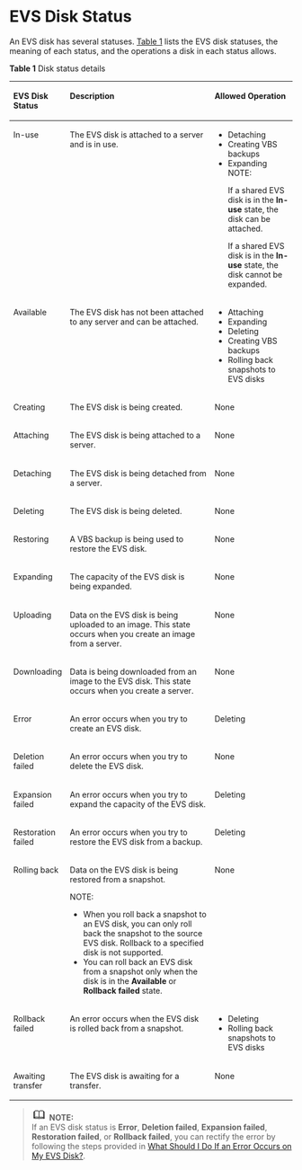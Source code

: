 # EVS Disk Status<a name="evs_01_0040"></a>

An EVS disk has several statuses.  [Table 1](#evs_faq_0013_table64552624191747)  lists the EVS disk statuses, the meaning of each status, and the operations a disk in each status allows.

**Table  1**  Disk status details

<a name="evs_faq_0013_table64552624191747"></a>
<table><thead align="left"><tr id="evs_faq_0013_row53790844191747"><th class="cellrowborder" valign="top" width="18.67%" id="mcps1.2.4.1.1"><p id="evs_faq_0013_p4696184819180"><a name="evs_faq_0013_p4696184819180"></a><a name="evs_faq_0013_p4696184819180"></a>EVS Disk Status</p>
</th>
<th class="cellrowborder" valign="top" width="52.129999999999995%" id="mcps1.2.4.1.2"><p id="evs_faq_0013_p16533784191747"><a name="evs_faq_0013_p16533784191747"></a><a name="evs_faq_0013_p16533784191747"></a>Description</p>
</th>
<th class="cellrowborder" valign="top" width="29.2%" id="mcps1.2.4.1.3"><p id="evs_faq_0013_p44528397191747"><a name="evs_faq_0013_p44528397191747"></a><a name="evs_faq_0013_p44528397191747"></a>Allowed Operation</p>
</th>
</tr>
</thead>
<tbody><tr id="evs_faq_0013_row35291149191747"><td class="cellrowborder" valign="top" width="18.67%" headers="mcps1.2.4.1.1 "><p id="evs_faq_0013_p52928025191747"><a name="evs_faq_0013_p52928025191747"></a><a name="evs_faq_0013_p52928025191747"></a>In-use</p>
</td>
<td class="cellrowborder" valign="top" width="52.129999999999995%" headers="mcps1.2.4.1.2 "><p id="evs_faq_0013_p8182837191747"><a name="evs_faq_0013_p8182837191747"></a><a name="evs_faq_0013_p8182837191747"></a>The EVS disk is attached to <span id="evs_faq_0013_text996094623144624"><a name="evs_faq_0013_text996094623144624"></a><a name="evs_faq_0013_text996094623144624"></a>a server</span> and is in use.</p>
</td>
<td class="cellrowborder" valign="top" width="29.2%" headers="mcps1.2.4.1.3 "><a name="evs_faq_0013_ul6530119818278"></a><a name="evs_faq_0013_ul6530119818278"></a><ul id="evs_faq_0013_ul6530119818278"><li>Detaching</li><li>Creating VBS backups</li><li>Expanding<div class="note" id="evs_faq_0013_note22611728203940"><a name="evs_faq_0013_note22611728203940"></a><a name="evs_faq_0013_note22611728203940"></a><span class="notetitle"> NOTE: </span><div class="notebody"><p id="evs_faq_0013_p2178963203940"><a name="evs_faq_0013_p2178963203940"></a><a name="evs_faq_0013_p2178963203940"></a>If a shared EVS disk is in the <span class="parmname" id="evs_faq_0013_parmname16804863221452"><a name="evs_faq_0013_parmname16804863221452"></a><a name="evs_faq_0013_parmname16804863221452"></a><b>In-use</b></span> state, the disk can be attached.</p>
<p id="evs_faq_0013_p4050480162040"><a name="evs_faq_0013_p4050480162040"></a><a name="evs_faq_0013_p4050480162040"></a>If a shared EVS disk is in the <span class="parmname" id="evs_faq_0013_parmname16804863221452_1"><a name="evs_faq_0013_parmname16804863221452_1"></a><a name="evs_faq_0013_parmname16804863221452_1"></a><b>In-use</b></span> state, the disk cannot be expanded.</p>
</div></div>
</li></ul>
</td>
</tr>
<tr id="evs_faq_0013_row12893053191747"><td class="cellrowborder" valign="top" width="18.67%" headers="mcps1.2.4.1.1 "><p id="evs_faq_0013_p2259935191846"><a name="evs_faq_0013_p2259935191846"></a><a name="evs_faq_0013_p2259935191846"></a>Available</p>
</td>
<td class="cellrowborder" valign="top" width="52.129999999999995%" headers="mcps1.2.4.1.2 "><p id="evs_faq_0013_p16383851191846"><a name="evs_faq_0013_p16383851191846"></a><a name="evs_faq_0013_p16383851191846"></a>The EVS disk has not been attached to any <span id="evs_faq_0013_text1896822207144644"><a name="evs_faq_0013_text1896822207144644"></a><a name="evs_faq_0013_text1896822207144644"></a>server</span> and can be attached.</p>
</td>
<td class="cellrowborder" valign="top" width="29.2%" headers="mcps1.2.4.1.3 "><a name="evs_faq_0013_ul62104117182653"></a><a name="evs_faq_0013_ul62104117182653"></a><ul id="evs_faq_0013_ul62104117182653"><li>Attaching</li><li>Expanding</li><li>Deleting</li><li>Creating VBS backups</li><li>Rolling back snapshots to EVS disks</li></ul>
</td>
</tr>
<tr id="evs_faq_0013_row3465059312446"><td class="cellrowborder" valign="top" width="18.67%" headers="mcps1.2.4.1.1 "><p id="evs_faq_0013_p2028928412455"><a name="evs_faq_0013_p2028928412455"></a><a name="evs_faq_0013_p2028928412455"></a>Creating</p>
</td>
<td class="cellrowborder" valign="top" width="52.129999999999995%" headers="mcps1.2.4.1.2 "><p id="evs_faq_0013_p5713908012455"><a name="evs_faq_0013_p5713908012455"></a><a name="evs_faq_0013_p5713908012455"></a>The EVS disk is being created.</p>
</td>
<td class="cellrowborder" valign="top" width="29.2%" headers="mcps1.2.4.1.3 "><p id="evs_faq_0013_p4503759612455"><a name="evs_faq_0013_p4503759612455"></a><a name="evs_faq_0013_p4503759612455"></a>None</p>
</td>
</tr>
<tr id="evs_faq_0013_row618886912446"><td class="cellrowborder" valign="top" width="18.67%" headers="mcps1.2.4.1.1 "><p id="evs_faq_0013_p1654812012455"><a name="evs_faq_0013_p1654812012455"></a><a name="evs_faq_0013_p1654812012455"></a>Attaching</p>
</td>
<td class="cellrowborder" valign="top" width="52.129999999999995%" headers="mcps1.2.4.1.2 "><p id="evs_faq_0013_p5184251612455"><a name="evs_faq_0013_p5184251612455"></a><a name="evs_faq_0013_p5184251612455"></a>The EVS disk is being attached to <span id="evs_faq_0013_text1268840253185355"><a name="evs_faq_0013_text1268840253185355"></a><a name="evs_faq_0013_text1268840253185355"></a>a server</span>.</p>
</td>
<td class="cellrowborder" valign="top" width="29.2%" headers="mcps1.2.4.1.3 "><p id="evs_faq_0013_p5079721612455"><a name="evs_faq_0013_p5079721612455"></a><a name="evs_faq_0013_p5079721612455"></a>None</p>
</td>
</tr>
<tr id="evs_faq_0013_row4740542112446"><td class="cellrowborder" valign="top" width="18.67%" headers="mcps1.2.4.1.1 "><p id="evs_faq_0013_p1076529612455"><a name="evs_faq_0013_p1076529612455"></a><a name="evs_faq_0013_p1076529612455"></a>Detaching</p>
</td>
<td class="cellrowborder" valign="top" width="52.129999999999995%" headers="mcps1.2.4.1.2 "><p id="evs_faq_0013_p1865238812455"><a name="evs_faq_0013_p1865238812455"></a><a name="evs_faq_0013_p1865238812455"></a>The EVS disk is being detached from <span id="evs_faq_0013_text1535283816185410"><a name="evs_faq_0013_text1535283816185410"></a><a name="evs_faq_0013_text1535283816185410"></a>a server</span>.</p>
</td>
<td class="cellrowborder" valign="top" width="29.2%" headers="mcps1.2.4.1.3 "><p id="evs_faq_0013_p5419159212455"><a name="evs_faq_0013_p5419159212455"></a><a name="evs_faq_0013_p5419159212455"></a>None</p>
</td>
</tr>
<tr id="evs_faq_0013_row721621712446"><td class="cellrowborder" valign="top" width="18.67%" headers="mcps1.2.4.1.1 "><p id="evs_faq_0013_p3658433212455"><a name="evs_faq_0013_p3658433212455"></a><a name="evs_faq_0013_p3658433212455"></a>Deleting</p>
</td>
<td class="cellrowborder" valign="top" width="52.129999999999995%" headers="mcps1.2.4.1.2 "><p id="evs_faq_0013_p3682527212455"><a name="evs_faq_0013_p3682527212455"></a><a name="evs_faq_0013_p3682527212455"></a>The EVS disk is being deleted.</p>
</td>
<td class="cellrowborder" valign="top" width="29.2%" headers="mcps1.2.4.1.3 "><p id="evs_faq_0013_p4587262812455"><a name="evs_faq_0013_p4587262812455"></a><a name="evs_faq_0013_p4587262812455"></a>None</p>
</td>
</tr>
<tr id="evs_faq_0013_row1073062112446"><td class="cellrowborder" valign="top" width="18.67%" headers="mcps1.2.4.1.1 "><p id="evs_faq_0013_p4208872012455"><a name="evs_faq_0013_p4208872012455"></a><a name="evs_faq_0013_p4208872012455"></a>Restoring</p>
</td>
<td class="cellrowborder" valign="top" width="52.129999999999995%" headers="mcps1.2.4.1.2 "><p id="evs_faq_0013_p33758012455"><a name="evs_faq_0013_p33758012455"></a><a name="evs_faq_0013_p33758012455"></a>A VBS backup is being used to restore the EVS disk.</p>
</td>
<td class="cellrowborder" valign="top" width="29.2%" headers="mcps1.2.4.1.3 "><p id="evs_faq_0013_p1673327212455"><a name="evs_faq_0013_p1673327212455"></a><a name="evs_faq_0013_p1673327212455"></a>None</p>
</td>
</tr>
<tr id="evs_faq_0013_row1362373212446"><td class="cellrowborder" valign="top" width="18.67%" headers="mcps1.2.4.1.1 "><p id="evs_faq_0013_p1487436012455"><a name="evs_faq_0013_p1487436012455"></a><a name="evs_faq_0013_p1487436012455"></a>Expanding</p>
</td>
<td class="cellrowborder" valign="top" width="52.129999999999995%" headers="mcps1.2.4.1.2 "><p id="evs_faq_0013_p3000340412455"><a name="evs_faq_0013_p3000340412455"></a><a name="evs_faq_0013_p3000340412455"></a>The capacity of the EVS disk is being expanded.</p>
</td>
<td class="cellrowborder" valign="top" width="29.2%" headers="mcps1.2.4.1.3 "><p id="evs_faq_0013_p3724766412455"><a name="evs_faq_0013_p3724766412455"></a><a name="evs_faq_0013_p3724766412455"></a>None</p>
</td>
</tr>
<tr id="evs_faq_0013_row655296691252"><td class="cellrowborder" valign="top" width="18.67%" headers="mcps1.2.4.1.1 "><p id="evs_faq_0013_p111354991259"><a name="evs_faq_0013_p111354991259"></a><a name="evs_faq_0013_p111354991259"></a>Uploading</p>
</td>
<td class="cellrowborder" valign="top" width="52.129999999999995%" headers="mcps1.2.4.1.2 "><p id="evs_faq_0013_p425803511259"><a name="evs_faq_0013_p425803511259"></a><a name="evs_faq_0013_p425803511259"></a>Data on the EVS disk is being uploaded to an image. This state occurs when you create an image from <span id="evs_faq_0013_text53826504414471"><a name="evs_faq_0013_text53826504414471"></a><a name="evs_faq_0013_text53826504414471"></a>a server</span>.</p>
</td>
<td class="cellrowborder" valign="top" width="29.2%" headers="mcps1.2.4.1.3 "><p id="evs_faq_0013_p584890911259"><a name="evs_faq_0013_p584890911259"></a><a name="evs_faq_0013_p584890911259"></a>None</p>
</td>
</tr>
<tr id="evs_faq_0013_row324318491252"><td class="cellrowborder" valign="top" width="18.67%" headers="mcps1.2.4.1.1 "><p id="evs_faq_0013_p625787911259"><a name="evs_faq_0013_p625787911259"></a><a name="evs_faq_0013_p625787911259"></a>Downloading</p>
</td>
<td class="cellrowborder" valign="top" width="52.129999999999995%" headers="mcps1.2.4.1.2 "><p id="evs_faq_0013_p316876991259"><a name="evs_faq_0013_p316876991259"></a><a name="evs_faq_0013_p316876991259"></a>Data is being downloaded from an image to the EVS disk. This state occurs when you create <span id="evs_faq_0013_text345568229144754"><a name="evs_faq_0013_text345568229144754"></a><a name="evs_faq_0013_text345568229144754"></a>a server</span>.</p>
</td>
<td class="cellrowborder" valign="top" width="29.2%" headers="mcps1.2.4.1.3 "><p id="evs_faq_0013_p167464471259"><a name="evs_faq_0013_p167464471259"></a><a name="evs_faq_0013_p167464471259"></a>None</p>
</td>
</tr>
<tr id="evs_faq_0013_row57957852194514"><td class="cellrowborder" valign="top" width="18.67%" headers="mcps1.2.4.1.1 "><p id="evs_faq_0013_p7460362194521"><a name="evs_faq_0013_p7460362194521"></a><a name="evs_faq_0013_p7460362194521"></a>Error</p>
</td>
<td class="cellrowborder" valign="top" width="52.129999999999995%" headers="mcps1.2.4.1.2 "><p id="evs_faq_0013_p526628519467"><a name="evs_faq_0013_p526628519467"></a><a name="evs_faq_0013_p526628519467"></a>An error occurs when you try to create an EVS disk.</p>
</td>
<td class="cellrowborder" valign="top" width="29.2%" headers="mcps1.2.4.1.3 "><p id="evs_faq_0013_p2242870194521"><a name="evs_faq_0013_p2242870194521"></a><a name="evs_faq_0013_p2242870194521"></a>Deleting</p>
</td>
</tr>
<tr id="evs_faq_0013_row51729329191747"><td class="cellrowborder" valign="top" width="18.67%" headers="mcps1.2.4.1.1 "><p id="evs_faq_0013_p23982637191747"><a name="evs_faq_0013_p23982637191747"></a><a name="evs_faq_0013_p23982637191747"></a>Deletion failed</p>
</td>
<td class="cellrowborder" valign="top" width="52.129999999999995%" headers="mcps1.2.4.1.2 "><p id="evs_faq_0013_p5387879619469"><a name="evs_faq_0013_p5387879619469"></a><a name="evs_faq_0013_p5387879619469"></a>An error occurs when you try to delete the EVS disk.</p>
</td>
<td class="cellrowborder" valign="top" width="29.2%" headers="mcps1.2.4.1.3 "><p id="evs_faq_0013_p56250197191747"><a name="evs_faq_0013_p56250197191747"></a><a name="evs_faq_0013_p56250197191747"></a>None</p>
</td>
</tr>
<tr id="evs_faq_0013_row27894953191747"><td class="cellrowborder" valign="top" width="18.67%" headers="mcps1.2.4.1.1 "><p id="evs_faq_0013_p19344120194636"><a name="evs_faq_0013_p19344120194636"></a><a name="evs_faq_0013_p19344120194636"></a>Expansion failed</p>
</td>
<td class="cellrowborder" valign="top" width="52.129999999999995%" headers="mcps1.2.4.1.2 "><p id="evs_faq_0013_p35675803115140"><a name="evs_faq_0013_p35675803115140"></a><a name="evs_faq_0013_p35675803115140"></a>An error occurs when you try to expand the capacity of the EVS disk.</p>
</td>
<td class="cellrowborder" valign="top" width="29.2%" headers="mcps1.2.4.1.3 "><p id="evs_faq_0013_p35751628194636"><a name="evs_faq_0013_p35751628194636"></a><a name="evs_faq_0013_p35751628194636"></a>Deleting</p>
</td>
</tr>
<tr id="evs_faq_0013_row44239461191747"><td class="cellrowborder" valign="top" width="18.67%" headers="mcps1.2.4.1.1 "><p id="evs_faq_0013_p58879407194641"><a name="evs_faq_0013_p58879407194641"></a><a name="evs_faq_0013_p58879407194641"></a>Restoration failed</p>
</td>
<td class="cellrowborder" valign="top" width="52.129999999999995%" headers="mcps1.2.4.1.2 "><p id="evs_faq_0013_p359073115142"><a name="evs_faq_0013_p359073115142"></a><a name="evs_faq_0013_p359073115142"></a>An error occurs when you try to restore the EVS disk from a backup.</p>
</td>
<td class="cellrowborder" valign="top" width="29.2%" headers="mcps1.2.4.1.3 "><p id="evs_faq_0013_p7528903194641"><a name="evs_faq_0013_p7528903194641"></a><a name="evs_faq_0013_p7528903194641"></a>Deleting</p>
</td>
</tr>
<tr id="evs_faq_0013_row57899957175726"><td class="cellrowborder" valign="top" width="18.67%" headers="mcps1.2.4.1.1 "><p id="evs_faq_0013_p51337573175726"><a name="evs_faq_0013_p51337573175726"></a><a name="evs_faq_0013_p51337573175726"></a>Rolling back</p>
</td>
<td class="cellrowborder" valign="top" width="52.129999999999995%" headers="mcps1.2.4.1.2 "><p id="evs_faq_0013_p3842076519239"><a name="evs_faq_0013_p3842076519239"></a><a name="evs_faq_0013_p3842076519239"></a>Data on the EVS disk is being restored from a snapshot.</p>
<div class="note" id="evs_faq_0013_note1024257119239"><a name="evs_faq_0013_note1024257119239"></a><a name="evs_faq_0013_note1024257119239"></a><span class="notetitle"> NOTE: </span><div class="notebody"><a name="evs_faq_0013_ul2507428319239"></a><a name="evs_faq_0013_ul2507428319239"></a><ul id="evs_faq_0013_ul2507428319239"><li>When you roll back a snapshot to an EVS disk, you can only roll back the snapshot to the source EVS disk. Rollback to a specified disk is not supported.</li><li>You can roll back an EVS disk from a snapshot only when the disk is in the <span class="wintitle" id="evs_faq_0013_wintitle355923761181956"><a name="evs_faq_0013_wintitle355923761181956"></a><a name="evs_faq_0013_wintitle355923761181956"></a><b>Available</b></span> or <span class="wintitle" id="evs_faq_0013_wintitle698955377181956"><a name="evs_faq_0013_wintitle698955377181956"></a><a name="evs_faq_0013_wintitle698955377181956"></a><b>Rollback failed</b></span> state.</li></ul>
</div></div>
</td>
<td class="cellrowborder" valign="top" width="29.2%" headers="mcps1.2.4.1.3 "><p id="evs_faq_0013_p6428254175726"><a name="evs_faq_0013_p6428254175726"></a><a name="evs_faq_0013_p6428254175726"></a>None</p>
</td>
</tr>
<tr id="evs_faq_0013_row53629027175738"><td class="cellrowborder" valign="top" width="18.67%" headers="mcps1.2.4.1.1 "><p id="evs_faq_0013_p12899196175738"><a name="evs_faq_0013_p12899196175738"></a><a name="evs_faq_0013_p12899196175738"></a>Rollback failed</p>
</td>
<td class="cellrowborder" valign="top" width="52.129999999999995%" headers="mcps1.2.4.1.2 "><p id="evs_faq_0013_p38201995175738"><a name="evs_faq_0013_p38201995175738"></a><a name="evs_faq_0013_p38201995175738"></a>An error occurs when the EVS disk is rolled back from a snapshot.</p>
</td>
<td class="cellrowborder" valign="top" width="29.2%" headers="mcps1.2.4.1.3 "><a name="evs_faq_0013_ul63969149183234"></a><a name="evs_faq_0013_ul63969149183234"></a><ul id="evs_faq_0013_ul63969149183234"><li>Deleting</li><li>Rolling back snapshots to EVS disks</li></ul>
</td>
</tr>
<tr id="evs_faq_0013_row3874810143339"><td class="cellrowborder" valign="top" width="18.67%" headers="mcps1.2.4.1.1 "><p id="evs_faq_0013_p45424225143339"><a name="evs_faq_0013_p45424225143339"></a><a name="evs_faq_0013_p45424225143339"></a>Awaiting transfer</p>
</td>
<td class="cellrowborder" valign="top" width="52.129999999999995%" headers="mcps1.2.4.1.2 "><p id="evs_faq_0013_p55483571143339"><a name="evs_faq_0013_p55483571143339"></a><a name="evs_faq_0013_p55483571143339"></a>The EVS disk is awaiting for a transfer.</p>
</td>
<td class="cellrowborder" valign="top" width="29.2%" headers="mcps1.2.4.1.3 "><p id="evs_faq_0013_p64984282143339"><a name="evs_faq_0013_p64984282143339"></a><a name="evs_faq_0013_p64984282143339"></a>None</p>
</td>
</tr>
</tbody>
</table>

>![](public_sys-resources/icon-note.gif) **NOTE:**   
>If an EVS disk status is  **Error**,  **Deletion failed**,  **Expansion failed**,  **Restoration failed**, or  **Rollback failed**, you can rectify the error by following the steps provided in  [What Should I Do If an Error Occurs on My EVS Disk?](what-should-i-do-if-an-error-occurs-on-my-evs-disk.md).  

